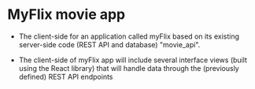 # MyFlix movie app
- The client-side for an application called myFlix based on its existing server-side code (REST API and database) "movie_api".

- The client-side of  myFlix app will include several interface views (built using the React library) that will handle data through the (previously defined) REST API endpoints